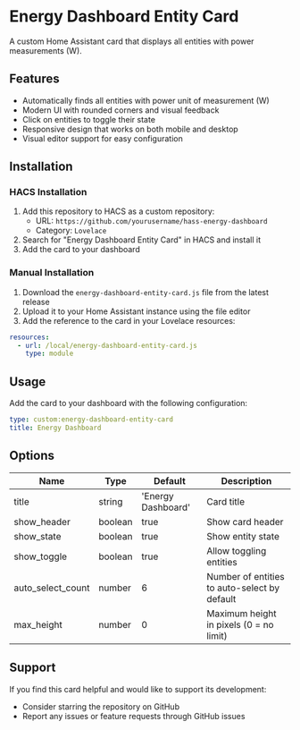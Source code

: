# Energy Dashboard Entity Card

A custom Home Assistant card that displays all entities with power measurements (W).

## Features

- Automatically finds all entities with power unit of measurement (W)
- Modern UI with rounded corners and visual feedback
- Click on entities to toggle their state
- Responsive design that works on both mobile and desktop
- Visual editor support for easy configuration

## Installation

### HACS Installation
1. Add this repository to HACS as a custom repository:
   - URL: `https://github.com/yourusername/hass-energy-dashboard`
   - Category: `Lovelace`
2. Search for "Energy Dashboard Entity Card" in HACS and install it
3. Add the card to your dashboard

### Manual Installation
1. Download the `energy-dashboard-entity-card.js` file from the latest release
2. Upload it to your Home Assistant instance using the file editor
3. Add the reference to the card in your Lovelace resources:
```yaml
resources:
  - url: /local/energy-dashboard-entity-card.js
    type: module
```

## Usage

Add the card to your dashboard with the following configuration:

```yaml
type: custom:energy-dashboard-entity-card
title: Energy Dashboard
```

## Options

| Name | Type | Default | Description |
|------|------|---------|-------------|
| title | string | 'Energy Dashboard' | Card title |
| show_header | boolean | true | Show card header |
| show_state | boolean | true | Show entity state |
| show_toggle | boolean | true | Allow toggling entities |
| auto_select_count | number | 6 | Number of entities to auto-select by default |
| max_height | number | 0 | Maximum height in pixels (0 = no limit) |

## Support

If you find this card helpful and would like to support its development:
- Consider starring the repository on GitHub
- Report any issues or feature requests through GitHub issues
